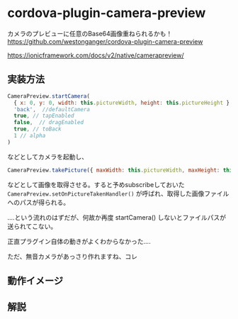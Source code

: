 
# cordova-plugin-camera-preview
カメラのプレビューに任意のBase64画像重ねられるかも！
https://github.com/westonganger/cordova-plugin-camera-preview

https://ionicframework.com/docs/v2/native/camerapreview/

## 実装方法

```javascript
CameraPreview.startCamera(
  { x: 0, y: 0, width: this.pictureWidth, height: this.pictureHeight }, // rect
  'back',  //defaultCamera
  true, // tapEnabled
  false,  // dragEnabled
  true, // toBack
  1 // alpha
)
```
などとしてカメラを起動し、

```javascript
CameraPreview.takePicture({ maxWidth: this.pictureWidth, maxHeight: this.pictureHeight })
```
などとして画像を取得させる。すると予めsubscribeしておいた `CameraPreview.setOnPictureTakenHandler()` が呼ばれ、取得した画像ファイルへのパスが得られる。

....という流れのはずだが、何故か再度 startCamera() しないとファイルパスが送られてこない。

正直プラグイン自体の動きがよくわからなかった....

ただ、無音カメラがあっさり作れますね、コレ

## 動作イメージ



## 解説
